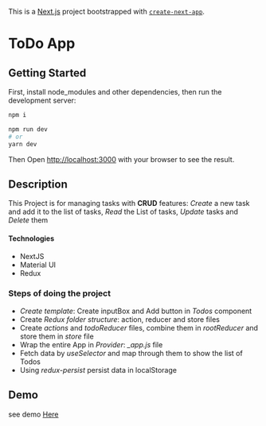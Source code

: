 This is a [Next.js](https://nextjs.org/) project bootstrapped with [`create-next-app`](https://github.com/vercel/next.js/tree/canary/packages/create-next-app).


# ToDo App

## Getting Started

First, install node_modules and other dependencies, then run the development server:

```bash
npm i

npm run dev
# or
yarn dev
```

Then Open [http://localhost:3000](http://localhost:3000) with your browser to see the result.

## Description
This Project is for managing tasks with **CRUD** features: *Create* a new task and add it to the list of tasks, *Read* the List of tasks, *Update* tasks and *Delete* them

#### Technologies
- NextJS
- Material UI
- Redux


### Steps of doing the project
-  *Create template*: Create inputBox  and Add button in *Todos* component
-  Create *Redux folder structure*: action, reducer and store files
-  Create *actions* and *todoReducer* files, combine them in *rootReducer* and store them in *store* file
-  Wrap the entire App in *Provider*: *_app.js* file
-  Fetch data by *useSelector* and map through them to show the list of Todos
-  Using  *redux-persist* persist data in localStorage 

## Demo
see demo [Here](https://todo-list-nextjs-one.vercel.app/)


